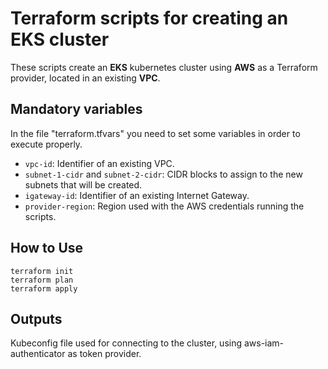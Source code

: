 # Terraform scripts for creating an EKS cluster

These scripts create an **EKS** kubernetes cluster using **AWS** as a Terraform provider, located in an existing **VPC**.  

## Mandatory variables

In the file "terraform.tfvars" you need to set some variables in order to execute properly.

- `vpc-id`: Identifier of an existing VPC.
- `subnet-1-cidr` and `subnet-2-cidr`: CIDR blocks to assign to the new subnets that will be created.
- `igateway-id`: Identifier of an existing Internet Gateway.
- `provider-region`: Region used with the AWS credentials running the scripts.

## How to Use

    terraform init 
    terraform plan
    terraform apply

## Outputs

Kubeconfig file used for connecting to the cluster, using aws-iam-authenticator as token provider.


